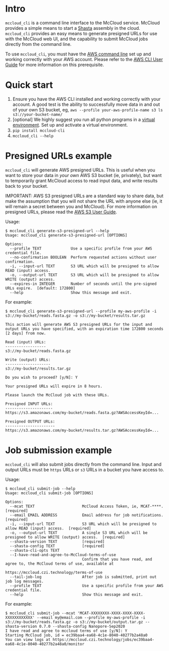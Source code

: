 # Intro

`mccloud_cli` is a command line interface to the McCloud service. McCloud provides
a simple means to start a [Shasta](https://github.com/chanzuckerberg/shasta) assembly
in the cloud. `mccloud_cli` provides an easy means to generate presigned URLs for use with the
McCloud web UI, and the capability to submit McCloud jobs directly from the command line.

To use `mccloud_cli`, you must have the [AWS command line](https://aws.amazon.com/cli/) set up and working
correctly with your AWS account. Please refer to the [AWS CLI User Guide](https://docs.aws.amazon.com/cli/latest/userguide/cli-chap-welcome.html) for more information on this prerequisite.

# Quick start

1. Ensure you have the AWS CLI installed and working correctly with your account.
   A good test is the ability to successfully move data in and out of your own
   S3 bucket, eg, `aws --profile your-aws-profile-name s3 ls s3://your-bucket-name/`
2. [optional] We highly suggest you run all python programs in a
   [virtual environment](https://docs.python.org/3/tutorial/venv.html). Set up
   and activate a virtual environment.
3. `pip install mccloud-cli`
4. `mccloud_cli --help`

# Presigned URLs example

`mccloud_cli` will generate AWS presigned URLs. This is useful when you want to store your
data in _your own_ AWS S3 bucket (ie, privately), but want to temporarily grant McCloud
access to read input data, and write results back to your bucket.

IMPORTANT: AWS S3 presigned URLs are a standard way to share data, but make the assumption
that you will not share the URL with anyone else (ie, it will remain a secret between you
and McCloud). For more information on presigned URLs, please read the
[AWS S3 User Guide](https://docs.aws.amazon.com/AmazonS3/latest/userguide/using-presigned-url.html).

Usage:

```
$ mccloud_cli generate-s3-presigned-url --help
Usage: mccloud_cli generate-s3-presigned-url [OPTIONS]

Options:
  --profile TEXT             Use a specific profile from your AWS credential file.
  --no-confirmation BOOLEAN  Perform requested actions without user confirmation.
  -i, --input-url TEXT       S3 URL which will be presigned to allow READ (input) access.
  -o, --output-url TEXT      S3 URL which will be presigned to allow WRITE (output) access.
  --expires-in INTEGER       Number of seconds until the pre-signed URLs expire.  [default: 172800]
  --help                     Show this message and exit.
```

For example:

```
$ mccloud_cli generate-s3-presigned-url --profile my-aws-profile -i s3://my-bucket/reads.fasta.gz -o s3://my-bucket/results.tar.gz

This action will generate AWS S3 presigned URLs for the input and output URLs you have specified, with an expiration time 172800 seconds [2 days] from now.

Read (input) URLs:
------------------
s3://my-bucket/reads.fasta.gz

Write (output) URLs:
--------------------
s3://my-bucket/results.tar.gz

Do you wish to proceed? [y/N]: Y

Your presigned URLs will expire in 8 hours.

Please launch the McCloud job with these URLs.

Presigned INPUT URLs:
---------------------
https://s3.amazonaws.com/my-bucket/reads.fasta.gz?AWSAccessKeyId=...

Presigned OUTPUT URLs:
----------------------
https://s3.amazonaws.com/my-bucket/results.tar.gz?AWSAccessKeyId=...
```

# Job submission example

`mccloud_cli` will also submit jobs directly from the command line. Input and output URLs must
be `https` URLs or `s3` URLs in a bucket you have access to.

Usage:

```
$ mccloud_cli submit-job --help
Usage: mccloud_cli submit-job [OPTIONS]

Options:
  --mcat TEXT                     McCloud Access Token, ie, MCAT-****.  [required]
  --email EMAIL ADDRESS           Email address for job notifications.  [required]
  -i, --input-url TEXT            S3 URL which will be presigned to allow READ (input) access.  [required]
  -o, --output-url TEXT           A single S3 URL which will be presigned to allow WRITE (output) access.  [required]
  --shasta-version TEXT           [required]
  --shasta-config TEXT            [required]
  --shasta-cli-opts TEXT
  --I-have-read-and-agree-to-McCloud-terms-of-use
                                  Confirm that you have read, and agree to, the McCloud terms of use, available at
                                  https://mccloud.czi.technology/terms-of-use
  --tail-job-log                  After job is submitted, print out job log messages.
  --profile TEXT                  Use a specific profile from your AWS credential file.
  --help                          Show this message and exit.
```

For example:

```
$ mccloud_cli submit-job --mcat 'MCAT-XXXXXXXX-XXXX-XXXX-XXXX-XXXXXXXXXXXX' --email my@email.com --profile my-aws-profile -i s3://my-bucket/reads.fasta.gz -o s3://my-bucket/output.tar.gz --shasta-version 0.7.0 --shasta-config Nanopore-Sep2020
I have read and agree to mccloud terms of use [y/N]: Y
Starting McCloud job, id = ec39baa4-ea68-4c1e-8040-40277b2a48a0
You can view logs at https://mccloud.czi.technology/jobs/ec39baa4-ea68-4c1e-8040-40277b2a48a0/monitor
```
